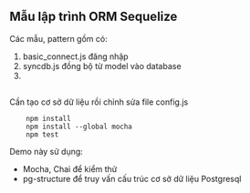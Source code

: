 ## Mẫu lập trình ORM Sequelize

Các mẫu, pattern gồm có:
1. basic_connect.js đăng nhập
2. syncdb.js đồng bộ từ model vào database 
3. 

##
Cần tạo cơ sở dữ liệu rồi chỉnh sửa file config.js
```
    npm install
    npm install --global mocha
    npm test
```

Demo này sử dụng:
- Mocha, Chai để kiểm thử
- pg-structure để truy vấn cấu trúc cơ sở dữ liệu Postgresql

